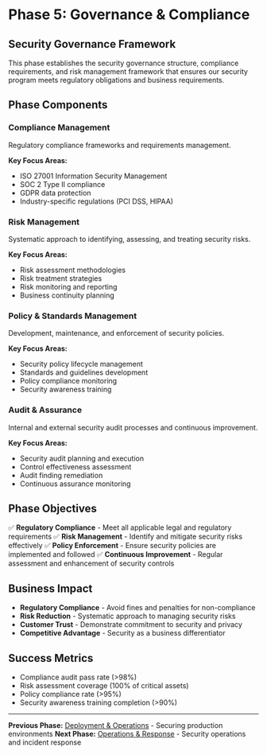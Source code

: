 # Phase 5: Governance & Compliance

## Security Governance Framework

This phase establishes the security governance structure, compliance requirements, and risk management framework that ensures our security program meets regulatory obligations and business requirements.

## Phase Components

### Compliance Management
Regulatory compliance frameworks and requirements management.

**Key Focus Areas:**
- ISO 27001 Information Security Management
- SOC 2 Type II compliance
- GDPR data protection
- Industry-specific regulations (PCI DSS, HIPAA)

### Risk Management
Systematic approach to identifying, assessing, and treating security risks.

**Key Focus Areas:**
- Risk assessment methodologies
- Risk treatment strategies
- Risk monitoring and reporting
- Business continuity planning

### Policy & Standards Management
Development, maintenance, and enforcement of security policies.

**Key Focus Areas:**
- Security policy lifecycle management
- Standards and guidelines development
- Policy compliance monitoring
- Security awareness training

### Audit & Assurance
Internal and external security audit processes and continuous improvement.

**Key Focus Areas:**
- Security audit planning and execution
- Control effectiveness assessment
- Audit finding remediation
- Continuous assurance monitoring

## Phase Objectives

✅ **Regulatory Compliance** - Meet all applicable legal and regulatory requirements
✅ **Risk Management** - Identify and mitigate security risks effectively
✅ **Policy Enforcement** - Ensure security policies are implemented and followed
✅ **Continuous Improvement** - Regular assessment and enhancement of security controls

## Business Impact

- **Regulatory Compliance** - Avoid fines and penalties for non-compliance
- **Risk Reduction** - Systematic approach to managing security risks
- **Customer Trust** - Demonstrate commitment to security and privacy
- **Competitive Advantage** - Security as a business differentiator

## Success Metrics

- Compliance audit pass rate (>98%)
- Risk assessment coverage (100% of critical assets)
- Policy compliance rate (>95%)
- Security awareness training completion (>90%)

---

**Previous Phase:** [Deployment & Operations](../4.%20Deployment%20&%20Operations/) - Securing production environments
**Next Phase:** [Operations & Response](../6.%20Operations%20&%20Response/) - Security operations and incident response